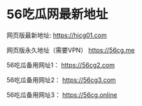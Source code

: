  # 56吃瓜网最新地址
网页版最新地址: https://hicg01.com

网页版永久地址（需要VPN） https://56cg.me

56吃瓜备用网址1： https://56cg2.com

56吃瓜备用网址2： https://56cg3.com

56吃瓜备用网址3： https://56cg.online
